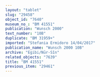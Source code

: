 ```yaml
---
layout: "tablet"
slug: "29458"
object_id: "7640"
museum_no_: "BM 41551"
publication: "Wunsch 2000"
text_number: "10B"
duplicate: "BM 31959+"
imported: "Stefania Ermidoro 14/04/2017"
publication_name: "Wunsch 2000 10B"
archive: "Egibi/Nūr-Sîn"
related_objects: "7639"
title: "BM 41551"
previous_item: "29461"
---
```

